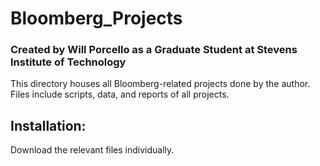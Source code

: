 # Bloomberg_Projects
### Created by Will Porcello as a Graduate Student at Stevens Institute of Technology

This directory houses all Bloomberg-related projects done by the author. Files include scripts, data, and reports of all projects.

## Installation:

Download the relevant files individually.
